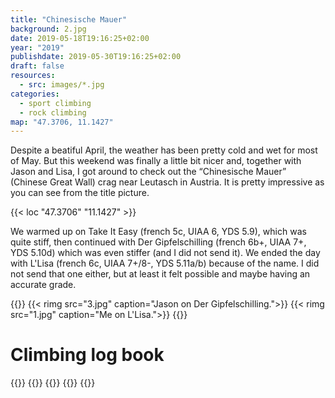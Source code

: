 ```yaml
---
title: "Chinesische Mauer"
background: 2.jpg
date: 2019-05-18T19:16:25+02:00
year: "2019"
publishdate: 2019-05-30T19:16:25+02:00
draft: false
resources:
  - src: images/*.jpg
categories:
  - sport climbing
  - rock climbing
map: "47.3706, 11.1427"
---
```


Despite a beatiful April, the weather has been pretty cold and wet for most of
May. But this weekend was finally a little bit nicer and, together with Jason
and Lisa, I got around to check out the “Chinesische Mauer” (Chinese Great Wall)
crag near Leutasch in Austria. It is pretty impressive as you can see from the
title picture.

{{< loc "47.3706" "11.1427" >}}

We warmed up on Take It Easy (french 5c, UIAA 6, YDS 5.9), which was quite stiff,
then continued with Der Gipfelschilling (french 6b+, UIAA 7+, YDS 5.10d) which
was even stiffer (and I did not send it). We ended the day with L'Lisa (french
6c, UIAA 7+/8-, YDS 5.11a/b) because of the name. I did not send that one
either, but at least it felt possible and maybe having an accurate grade.

{{<gallery>}}
{{< rimg src="3.jpg" caption="Jason on Der Gipfelschilling.">}}
{{< rimg src="1.jpg" caption="Me on L'Lisa.">}}
{{</gallery>}}

# Climbing log book

{{<climbs>}}
{{<climb name="Take It Easy" grade="french 5c" style="flash">}}
{{<climb name="Der Gipfelschilling" grade="french 6b+" style="hangdog">}}
{{<climb name="L'Lisa" grade="french 6c" style="hangdog">}}
{{</climbs>}}
